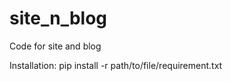 site_n_blog
===========

Code for site and blog

Installation:
pip install -r path/to/file/requirement.txt
